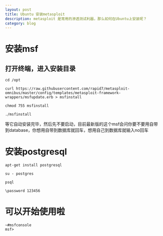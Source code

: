 ```yaml
---
layout: post
title: Ubuntu 安装metasploit
description: metasploit 是常用的渗透测试利器，那么如何在Ubuntu上安装呢？
category: blog
---
```

# 安装msf

## 打开终端，进入安装目录
```
cd /opt

curl https://raw.githubusercontent.com/rapid7/metasploit-omnibus/master/config/templates/metasploit-framework-wrappers/msfupdate.erb > msfinstall

chmod 755 msfinstall

./msfinstall
```
等它自动安装完毕，然后先不要启动，目前最新版的这个msf会问你要不要用自带到database，你想用自带到数据库就回车，想用自己到数据库就输入no回车

# 安装postgresql
 ```
apt-get install postgresql  

su - postgres                      

psql                                   

\password 123456
```
# 可以开始使用啦
```
~#msfconsole
msf>
```
